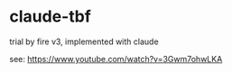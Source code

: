 # claude-tbf
trial by fire v3, implemented with claude

see: https://www.youtube.com/watch?v=3Gwm7ohwLKA

